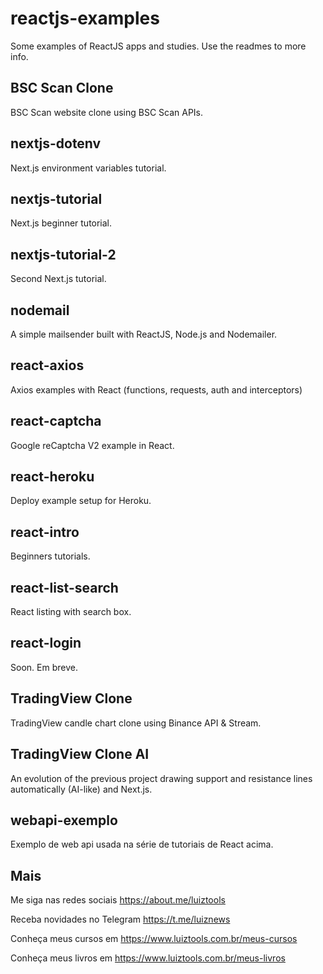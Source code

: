# reactjs-examples
Some examples of ReactJS apps and studies. Use the readmes to more info.

## BSC Scan Clone
BSC Scan website clone using BSC Scan APIs.

## nextjs-dotenv
Next.js environment variables tutorial.

## nextjs-tutorial
Next.js beginner tutorial.

## nextjs-tutorial-2
Second Next.js tutorial.

## nodemail
A simple mailsender built with ReactJS, Node.js and Nodemailer.

## react-axios
Axios examples with React (functions, requests, auth and interceptors)

## react-captcha
Google reCaptcha V2 example in React.

## react-heroku
Deploy example setup for Heroku.

## react-intro
Beginners tutorials.

## react-list-search
React listing with search box.

## react-login
Soon. Em breve.

## TradingView Clone
TradingView candle chart clone using Binance API & Stream.

## TradingView Clone AI
An evolution of the previous project drawing support and resistance lines automatically (AI-like) and Next.js.

## webapi-exemplo
Exemplo de web api usada na série de tutoriais de React acima.

## Mais

Me siga nas redes sociais https://about.me/luiztools

Receba novidades no Telegram https://t.me/luiznews

Conheça meus cursos em https://www.luiztools.com.br/meus-cursos

Conheça meus livros em https://www.luiztools.com.br/meus-livros
